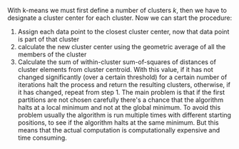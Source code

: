 With k-means we must first define a number of clusters *k*, then we have to designate a cluster center for each cluster.
Now we can start the procedure:
1) Assign each data point to the closest cluster center, now that data point is part of that cluster
2) calculate the new cluster center using the geometric average of all the members of the cluster
3) Calculate the sum of within-cluster sum-of-squares of distances of cluster elements from cluster centroid. With this value, if it has not changed significantly (over a certain threshold) for a certain number of iterations halt the process and return the resulting clusters, otherwise, if it has changed, repeat from step 1.
The main problem is that if the first partitions are not chosen carefully there's a chance that the algorithm halts at a local minimum and not at the global minimum.
To avoid this problem usually the algorithm is run multiple times with different starting positions, to see if the algorithm halts at the same minimum.
But this means that the actual computation is computationally expensive and time consuming.
